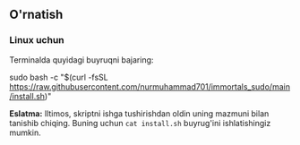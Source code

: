 ## O'rnatish

### Linux uchun

Terminalda quyidagi buyruqni bajaring:

sudo bash -c "$(curl -fsSL https://raw.githubusercontent.com/nurmuhammad701/immortals_sudo/main/install.sh)"

**Eslatma:** Iltimos, skriptni ishga tushirishdan oldin uning mazmuni bilan tanishib chiqing. Buning uchun `cat install.sh` buyrug'ini ishlatishingiz mumkin.